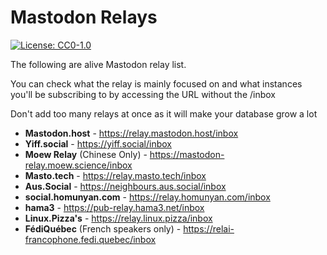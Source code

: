 # Mastodon Relays

[![License: CC0-1.0](https://licensebuttons.net/l/zero/1.0/80x15.png)](http://creativecommons.org/publicdomain/zero/1.0/)

The following are alive Mastodon relay list.

You can check what the relay is mainly focused on and what instances you'll be subscribing to by accessing the URL without the /inbox 

Don't add too many relays at once as it will make your database grow a lot

- **Mastodon.host** - https://relay.mastodon.host/inbox
- **Yiff.social** - https://yiff.social/inbox
- **Moew Relay** (Chinese Only) - https://mastodon-relay.moew.science/inbox
- **Masto.tech** - https://relay.masto.tech/inbox
- **Aus.Social** - https://neighbours.aus.social/inbox
- **social.homunyan.com** - https://relay.homunyan.com/inbox
- **hama3** - https://pub-relay.hama3.net/inbox
- **Linux.Pizza's** - https://relay.linux.pizza/inbox
- **FédiQuébec** (French speakers only) - https://relai-francophone.fedi.quebec/inbox
